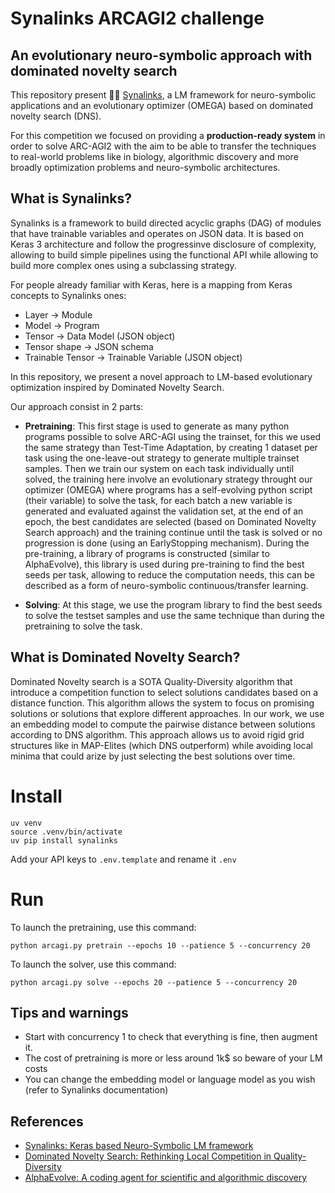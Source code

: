 # Synalinks ARCAGI2 challenge

## An evolutionary neuro-symbolic approach with dominated novelty search

This repository present 🧠🔗 [Synalinks](https://github.com/SynaLinks/synalinks), a LM framework for neuro-symbolic applications and an evolutionary optimizer (OMEGA) based on dominated novelty search (DNS).

For this competition we focused on providing a **production-ready system** in order to solve ARC-AGI2 with the aim to be able to transfer the techniques to real-world problems like in biology, algorithmic discovery and more broadly optimization problems and neuro-symbolic architectures.

## What is Synalinks?

Synalinks is a framework to build directed acyclic graphs (DAG) of modules that have trainable variables and operates on JSON data. It is based on Keras 3 architecture and follow the progressinve disclosure of complexity, allowing to build simple pipelines using the functional API while allowing to build more complex ones using a subclassing strategy.

For people already familiar with Keras, here is a mapping from Keras concepts to Synalinks ones:

- Layer -> Module
- Model -> Program
- Tensor -> Data Model (JSON object)
- Tensor shape -> JSON schema
- Trainable Tensor -> Trainable Variable (JSON object)

In this repository, we present a novel approach to LM-based evolutionary optimization inspired by Dominated Novelty Search.

Our approach consist in 2 parts:

- **Pretraining**: This first stage is used to generate as many python programs possible to solve ARC-AGI using the trainset, for this we used the same strategy than Test-Time Adaptation, by creating 1 dataset per task using the one-leave-out strategy to generate multiple trainset samples. Then we train our system on each task individually until solved, the training here involve an evolutionary strategy throught our optimizer (OMEGA) where programs has a self-evolving python script (their variable) to solve the task, for each batch a new variable is generated and evaluated against the validation set, at the end of an epoch, the best candidates are selected (based on Dominated Novelty Search approach) and the training continue until the task is solved or no progression is done (using an EarlyStopping mechanism). During the pre-training, a library of programs is constructed (similar to AlphaEvolve), this library is used during pre-training to find the best seeds per task, allowing to reduce the computation needs, this can be described as a form of neuro-symbolic continuous/transfer learning.

- **Solving**: At this stage, we use the program library to find the best seeds to solve the testset samples and use the same technique than during the pretraining to solve the task.

## What is Dominated Novelty Search?

Dominated Novelty search is a SOTA Quality-Diversity algorithm that introduce a competition function to select solutions candidates based on a distance function. This algorithm allows the system to focus on promising solutions or solutions that explore different approaches. In our work, we use an embedding model to compute the pairwise distance between solutions according to DNS algorithm. This approach allows us to avoid rigid grid structures like in MAP-Elites (which DNS outperform) while avoiding local minima that could arize by just selecting the best solutions over time.

# Install

```
uv venv
source .venv/bin/activate
uv pip install synalinks
```

Add your API keys to `.env.template` and rename it `.env`

# Run

To launch the pretraining, use this command:

```
python arcagi.py pretrain --epochs 10 --patience 5 --concurrency 20
```

To launch the solver, use this command:

```
python arcagi.py solve --epochs 20 --patience 5 --concurrency 20
```

## Tips and warnings

- Start with concurrency 1 to check that everything is fine, then augment it.
- The cost of pretraining is more or less around 1k$ so beware of your LM costs
- You can change the embedding model or language model as you wish (refer to Synalinks documentation)

## References
- [Synalinks: Keras based Neuro-Symbolic LM framework](https://github.com/SynaLinks/synalinks)
- [Dominated Novelty Search: Rethinking Local Competition in Quality-Diversity](https://arxiv.org/pdf/2502.00593)
- [AlphaEvolve: A coding agent for scientific and algorithmic discovery](https://arxiv.org/pdf/2506.13131)
